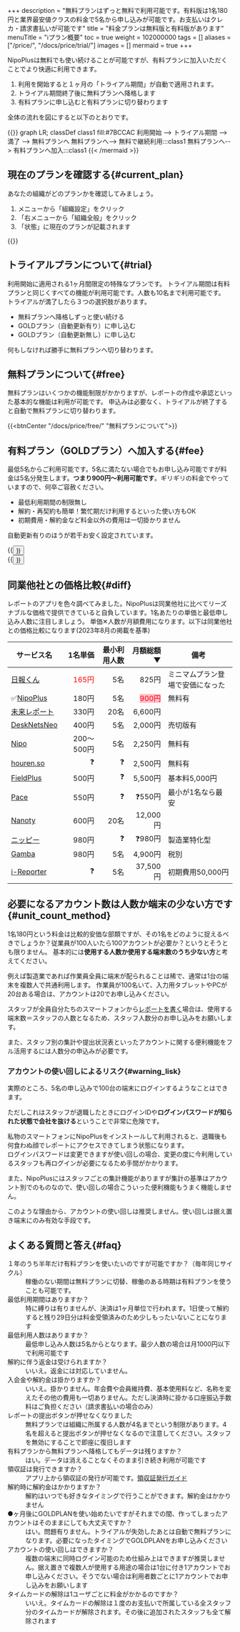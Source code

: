 +++
description = "無料プランはずっと無料で利用可能です。有料版は1名180円と業界最安値クラスの料金で5名から申し込みが可能です。お支払いはクレカ・請求書払いが可能です"
title = "料金プランは無料版と有料版があります"
menuTitle = "ℹ️プラン概要"
toc = true
weight = 102000000
tags = []
aliases = ["/price/", "/docs/price/trial/"]
images = []
mermaid = true
+++

NipoPlusは無料でも使い続けることが可能ですが、有料プランに加入いただくことでより快適に利用できます。  

1. 利用を開始すると１ヶ月の「トライアル期間」が自動で適用されます。
1. トライアル期間終了後に無料プランへ降格します
1. 有料プランに申し込むと有料プランに切り替わります

全体の流れを図にすると以下のとおりです。

{{<mermaid align="center">}}
graph LR;
classDef class1 fill:#7BCCAC
  利用開始 --> トライアル期間 --> 満了 -->  無料プランへ
  無料プランへ--> 無料で継続利用:::class1
  無料プランへ--> 有料プランへ加入:::class1
{{< /mermaid >}}

## 現在のプランを確認する{#current_plan}

あなたの組織がどのプランかを確認してみましょう。

1. メニューから「組織設定」をクリック
1. 「右メニューから「組織全般」をクリック
1. 「状態」に現在のプランが記載されます

{{<appscreen filename="plan" msg="現在の料金プランを確認">}}

## トライアルプランについて{#trial}

利用開始に適用される1ヶ月間限定の特殊なプランです。
トライアル期間は有料プランと同じくすべての機能が利用可能です。人数も10名まで利用可能です。  
トライアルが満了したら３つの選択肢があります。

- 無料プランへ降格しずっと使い続ける
- GOLDプラン（自動更新有り）に申し込む
- GOLDプラン（自動更新無し）に申し込む

何もしなければ勝手に無料プランへ切り替わります。

## 無料プランについて{#free}

無料プランはいくつかの機能制限がかかりますが、レポートの作成や承認といった基本的な機能は利用が可能です。
申込みは必要なく、トライアルが終了すると自動で無料プランに切り替わります。

{{<btnCenter "/docs/price/free/" "無料プランについて">}}

## 有料プラン（GOLDプラン）へ加入する{#fee}

最低5名からご利用可能です。5名に満たない場合でもお申し込み可能ですが料金は5名分発生します。**つまり900円〜利用可能です**。ギリギリの料金でやっていますので、何卒ご容赦ください。

- 最低利用期間の制限無し
- 解約・再契約も簡単！繁忙期だけ利用するといった使い方もOK
- 初期費用・解約金など料金以外の費用は一切掛かりません

自動更新有りのほうが若干お安く設定されています。

<div class="row justify-content-center">
<div class="col-sm-16 col-md-8">{{<button "/docs/price/fee/" "自動更新有りで加入">}}</div>
<div class="col-sm-16 col-md-8">{{<button "/docs/price/invoice/" "請求書払いで加入">}}</div>
</div>




## 同業他社との価格比較{#diff}

レポートのアプリを色々調べてみました。NipoPlusは同業他社に比べてリーズナブルな価格で提供できていると自負しています。1名あたりの単価と最低申し込み人数に注目しましょう。
単価✕人数が月額費用になります。以下は同業他社との価格比較になります(2023年8月の掲載を基準)

<div class="tableWrapFper">

|サービス名|1名単価|最小利用人数|月額総額▼|備考
|---|---:|---:|---:|---|
[日報くん](https://nippoukun.bpsinc.jp/#price)|<span style="color:red">165円</span>|5名|825円|ミニマムプラン登場で安価になった
✅[NipoPlus](/)|180円|5名|<span style="color:red;background-color:pink;">900円</span>|無料有
[未来レポート](https://www.mirairepo.net/)|330円|20名|6,600円|
[DeskNetsNeo](https://www.desknets.com/neo/price/)|400円|5名|2,000円|売切版有
[Nipo](/legacy/about/quick/)|200〜500円|5名|2,250円|無料有
[houren.so](https://www.houren.so/)|❓|❓|2,500円|無料有
[FieldPlus](https://www.fieldplus.net/price/)|500円|❓|5,500円|基本料5,000円
[Pace](https://paces.jp/pricing/)|550円|❓|❓550円|最小が1名なら最安
[Nanoty](https://www.nanotybp.jp/price/)|600円|20名|12,000円|
[ニッピー](https://nippii.info/)|980円|❓|❓980円|製造業特化型
[Gamba](https://www.getgamba.com/price/)|980円|5名|4,900円|税別
[i-Reporter](https://i-reporter.jp/)|❓|5名|37,500円|初期費用50,000円

</div>

## 必要になるアカウント数は人数か端末の少ない方です{#unit_count_method}

1名180円という料金は比較的安価な部類ですが、その1名をどのように捉えるべきでしょうか？従業員が100人いたら100アカウントが必要か？というとそうとも限りません。
基本的には**使用する人数か使用する端末数のうち少ない方**と考えてください。  

例えば製造業であれば作業員全員に端末が配られることは稀で、通常は1台の端末を複数人で共通利用します。
作業員が100名いて、入力用タブレットやPCが20台ある場合は、アカウントは20でお申し込みください。

スタッフが全員自分たちのスマートフォンから[レポートを書く](/docs/manual/write-report/write/)場合は、使用する端末数＝スタッフの人数となるため、スタッフ人数分のお申し込みをお願いします。  

また、スタッフ別の集計や提出状況表といったアカウントに関する便利機能をフル活用するには人数分の申込みが必要です。

### アカウントの使い回しによるリスク{#warning_lisk}

実際のところ、5名の申し込みで100台の端末にログインするようなことはできます。  

ただしこれはスタッフが退職したときにログインIDや**ログインパスワードが知られた状態で会社を抜ける**ということで非常に危険です。

私物のスマートフォンにNipoPlusをインストールして利用されると、退職後も何食わぬ顔でレポートにアクセスできてしまう状態になります。  
ログインパスワードは変更できますが使い回しの場合、変更の度に今利用しているスタッフも再ログインが必要になるため手間がかかります。  

また、NipoPlusにはスタッフごとの集計機能がありますが集計の基準はアカウント別でのものなので、使い回しの場合こういった便利機能もうまく機能しません。

このような理由から、アカウントの使い回しは推奨しません。使い回しは据え置き端末にのみ有効な手段です。


## よくある質問と答え{#faq}

<dl class="faq">

<dt>１年のうち半年だけ有料プランを使いたいのですが可能ですか？（毎年同じサイクル）</dt>
<dd>稼働のない期間は無料プランに切替、稼働のある時期は有料プランを使うことも可能です。</dd>

<dt>最低利用期間はありますか？</dt>
<dd>特に縛りは有りませんが、決済は1ヶ月単位で行われます。1日使って解約すると残り29日分は料金受領済みのため少しもったいないことになります</dd>

<dt>最低利用人数はありますか？</dt>
<dd>最低申し込み人数は5名からとなります。最少人数の場合は月1000円以下で利用可能です</dd>

<dt>解約に伴う返金は受けられますか？</dt>
<dd>いいえ。返金には対応していません。</dd>

<dt>入会金や解約金は掛かりますか？</dt>
<dd>いいえ。掛かりません。年会費や会員維持費、基本使用料など、名称を変えたその他の費用も一切ありません。ただし決済時に掛かる口座振込手数料はご負担ください（請求書払いの場合のみ）</dd>

<dt>レポートの提出ボタンが押せなくなりました</dt>
<dd>無料プランでは組織に所属する人数が4名までという制限があります。4名を超えると提出ボタンが押せなくなるので注意してください。スタッフを無効にすることで即座に復旧します</dd>

<dt>有料プランから無料プランへ降格してもデータは残りますか？</dt>
<dd>はい。データは消えることなくそのまま引き続き利用が可能です</dd>

<dt>領収証は発行できますか？</dt>
<dd><div>アプリ上から領収証の発行が可能です。<a href="/docs/price/receipt/">領収証発行ガイド</a></div></dd>

<dt>解約時に解約金はかかりますか？</dt>
<dd>解約はいつでも好きなタイミングで行うことができます。解約金はかかりません</dd>

<dt>●ヶ月後にGOLDPLANを使い始めたいですがそれまでの間、作ってしまったアカウントはそのままにしても大丈夫ですか？</dt>
<dd>はい。問題有りません。トライアルが失効したあとは自動で無料プランになります。必要になったタイミングでGOLDPLANをお申し込みください</dd>


<dt>アカウントの使い回しはできますか？</dt>
<dd>複数の端末に同時ログイン可能のため仕組み上はできますが推奨しません。据え置きで複数人が使用する用途の場合は1台に付き1アカウントでお申し込みください。そうでない場合は利用者数ごとに1アカウントでお申し込みをお願いします</dd>
<dt>タイムカードの解除は1ユーザごとに料金がかかるのですか？</dt>
<dd>いいえ。タイムカードの解除は１度のお支払いで所属している全スタッフ分のタイムカードが解除されます。その後に追加されたスタッフも全て解除されます</dd>

</dl>
